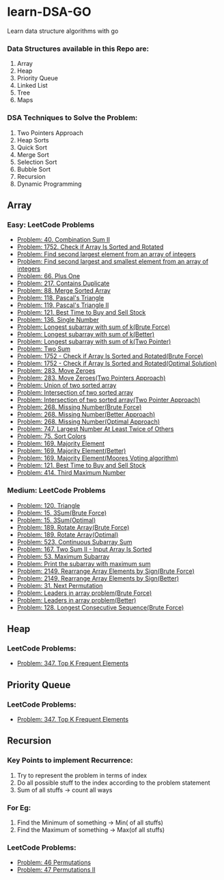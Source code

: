 # learn-DSA-GO
Learn data structure algorithms with go

### Data Structures available in this Repo are:
1.  Array
2.  Heap
3.  Priority Queue
4.  Linked List
5.  Tree
6.  Maps
   
### DSA Techniques to Solve the Problem:
1.  Two Pointers Approach
2.  Heap Sorts
3.  Quick Sort
4.  Merge Sort
5.  Selection Sort
6.  Bubble Sort
7.  Recursion
8.  Dynamic Programming

## Array

### Easy: LeetCode Problems

- [Problem: 40. Combination Sum II](Array/Easy/array_easy_leetcode.go#L169)
- [Problem: 1752. Check if Array Is Sorted and Rotated](Array/Easy/array_easy_leetcode.go#L265)
- [Problem: Find second largest element from an array of integers](Array/Easy/array_easy_leetcode.go#L198)
- [Problem: Find second largest and smallest element from an array of integers](Array/Easy/array_easy_leetcode.go#L198)
- [Problem: 66. Plus One](Array/Easy/array_easy_leetcode.go#L288)
- [Problem: 217. Contains Duplicate](Array/Easy/array_easy_leetcode.go#L304)
- [Problem: 88. Merge Sorted Array](Array/Easy/array_easy_leetcode.go#L325)
- [Problem: 118. Pascal's Triangle](Array/Easy/array_easy_leetcode.go#L388)
- [Problem: 119. Pascal's Triangle II](Array/Easy/array_easy_leetcode.go#L406)
- [Problem: 121. Best Time to Buy and Sell Stock](Array/Easy/array_easy_leetcode.go#L427)
- [Problem: 136. Single Number](Array/Easy/array_easy_leetcode.go#L459)
- [Problem: Longest subarray with sum of k(Brute Force)](Array/Easy/array_easy_leetcode.go#L480)
- [Problem: Longest subarray with sum of k(Better)](Array/Easy/array_easy_leetcode.go#L501)
- [Problem: Longest subarray with sum of k(Two Pointer)](Array/Easy/array_easy_leetcode.go#L1013)
- [Problem: Two Sum](Array/Easy/array_easy_leetcode.go#L531)
- [Problem: 1752 - Check if Array Is Sorted and Rotated(Brute Force)](Array/Easy/array_easy_leetcode.go#L567)
- [Problem: 1752 - Check if Array Is Sorted and Rotated(Optimal Solution)](Array/Easy/array_easy_leetcode.go#L593)
- [Problem: 283. Move Zeroes](Array/Easy/array_easy_leetcode.go#L655)
- [Problem: 283. Move Zeroes(Two Pointers Approach)](Array/Easy/array_easy_leetcode.go#L677)
- [Problem: Union of two sorted array](Array/Easy/array_easy_leetcode.go#L706)
- [Problem: Intersection of two sorted array](Array/Easy/array_easy_leetcode.go#L740)
- [Problem: Intersection of two sorted array(Two Pointer Approach)](Array/Easy/array_easy_leetcode.go#L766)
- [Problem: 268. Missing Number(Brute Force)](Array/Easy/array_easy_leetcode.go#L800)
- [Problem: 268. Missing Number(Better Approach)](Array/Easy/array_easy_leetcode.go#L837)
- [Problem: 268. Missing Number(Optimal Approach)](Array/Easy/array_easy_leetcode.go#L853)
- [Problem: 747. Largest Number At Least Twice of Others](Array/Easy/array_easy_leetcode.go#L879)
- [Problem: 75. Sort Colors](Array/Easy/array_easy_leetcode.go#L1047)
- [Problem: 169. Majority Element](Array/Easy/array_easy_leetcode.go#L1075)
- [Problem: 169. Majority Element(Better)](Array/Easy/array_easy_leetcode.go#L1097)
- [Problem: 169. Majority Element(Moores Voting algorithm)](Array/Easy/array_easy_leetcode.go#L1116)
- [Problem: 121. Best Time to Buy and Sell Stock](Array/Easy/array_easy_leetcode.go#L1163)
- [Problem: 414. Third Maximum Number](Array/Easy/array_easy_leetcode.go#L1180)

### Medium: LeetCode Problems
- [Problem: 120. Triangle](Array/Medium/array_medium_leetcode.go#L34)
- [Problem: 15. 3Sum(Brute Force)](Array/Medium/array_medium_leetcode.go#L58)
- [Problem: 15. 3Sum(Optimal)](Array/Medium/array_medium_leetcode.go#L86)
- [Problem: 189. Rotate Array(Brute Force)](Array/Medium/array_medium_leetcode.go#L135)
- [Problem: 189. Rotate Array(Optimal)](Array/Medium/array_medium_leetcode.go#L135)
- [Problem: 523. Continuous Subarray Sum](Array/Medium/array_medium_leetcode.go#L217)
- [Problem: 167. Two Sum II - Input Array Is Sorted](Array/Medium/array_medium_leetcode.go#L241)
- [Problem: 53. Maximum Subarray](Array/Medium/array_medium_leetcode.go#L271)
- [Problem: Print the subarray with maximum sum](Array/Medium/array_medium_leetcode.go#L296)
- [Problem: 2149. Rearrange Array Elements by Sign(Brute Force)](Array/Medium/array_medium_leetcode.go#L333)
- [Problem: 2149. Rearrange Array Elements by Sign(Better)](Array/Medium/array_medium_leetcode.go#L358)
- [Problem: 31. Next Permutation](Array/Medium/array_medium_leetcode.go#L379)
- [Problem: Leaders in array problem(Brute Force)](Array/Medium/array_medium_leetcode.go#L418)
- [Problem: Leaders in array problem(Better)](Array/Medium/array_medium_leetcode.go#L445)
- [Problem: 128. Longest Consecutive Sequence(Brute Force)](Array/Medium/array_medium_leetcode.go#L467)

## Heap

### LeetCode Problems:

- [Problem: 347. Top K Frequent Elements](Priority-Queue/queue.go#L107)

## Priority Queue

### LeetCode Problems:

- [Problem: 347. Top K Frequent Elements](Priority-Queue/queue.go#L107)


## Recursion

### Key Points to implement Recurrence:

1.  Try to represent the problem in terms of index
2.  Do all possible stuff to the index according to the problem statement
3.  Sum of all stuffs -> count all ways

### For Eg:
    
1.  Find the Minimum of something -> Min( of all stuffs)
2.  Find the Maximum of something -> Max(of all stuffs)
    
### LeetCode Problems:

- [Problem: 46 Permutations](Recursion/Intermediate/intermediate.go#L381)
- [Problem: 47 Permutations II](Recursion/Intermediate/intermediate.go#L446)